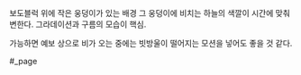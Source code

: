 보도블럭 위에 작은 웅덩이가 있는 배경
그 웅덩이에 비치는 하늘의 색깔이 시간에 맞춰 변한다.
그라데이션과 구름의 모습이 핵심.

가능하면 예보 상으로 비가 오는 중에는 빗방울이 떨어지는 모션을 넣어도 좋을 것 같다.

#_page 